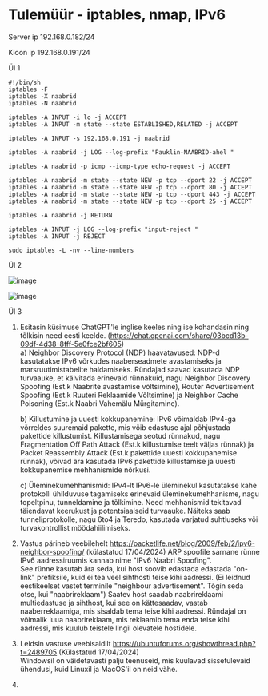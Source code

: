 # Tulemüür - iptables, nmap, IPv6  
Server ip 192.168.0.182/24

Kloon ip 192.168.0.191/24  

Ül 1
```
#!/bin/sh
iptables -F 
iptables -X naabrid
iptables -N naabrid

iptables -A INPUT -i lo -j ACCEPT
iptables -A INPUT -m state --state ESTABLISHED,RELATED -j ACCEPT

iptables -A INPUT -s 192.168.0.191 -j naabrid 

iptables -A naabrid -j LOG --log-prefix "Pauklin-NAABRID-ahel "

iptables -A naabrid -p icmp --icmp-type echo-request -j ACCEPT

iptables -A naabrid -m state --state NEW -p tcp --dport 22 -j ACCEPT
iptables -A naabrid -m state --state NEW -p tcp --dport 80 -j ACCEPT
iptables -A naabrid -m state --state NEW -p tcp --dport 443 -j ACCEPT
iptables -A naabrid -m state --state NEW -p tcp --dport 25 -j ACCEPT

iptables -A naabrid -j RETURN

iptables -A INPUT -j LOG --log-prefix "input-reject "
iptables -A INPUT -j REJECT

sudo iptables -L -nv --line-numbers
```

Ül 2  

![image](https://github.com/JuhanPauklin/AndmeturbePraktikumid/assets/90179916/d9c48b71-2728-4168-8691-c76597e0f1e3)

![image](https://github.com/JuhanPauklin/AndmeturbePraktikumid/assets/90179916/42e094d0-acff-4296-8ca1-13b8c2a1bff9)

Ül 3
1. Esitasin küsimuse ChatGPT'le inglise keeles ning ise kohandasin ning tõlkisin need eesti keelde. (https://chat.openai.com/share/03bcd13b-09df-4d38-8fff-5e0fce2bf605)  
    a) Neighbor Discovery Protocol (NDP) haavatavused: NDP-d kasutatakse IPv6 võrkudes naaberseadmete avastamiseks ja marsruutimistabelite haldamiseks. Ründajad saavad kasutada NDP turvaauke, et käivitada erinevaid rünnakuid, nagu Neighbor Discovery Spoofing (Est.k Naabrite avastamise võltsimine), Router Advertisement Spoofing (Est.k Ruuteri Reklaamide Võltsimine) ja Neighbor Cache Poisoning (Est.k Naabri Vahemälu Mürgitamine).

    b) Killustumine ja uuesti kokkupanemine: IPv6 võimaldab IPv4-ga võrreldes suuremaid pakette, mis võib edastuse ajal põhjustada pakettide killustumist. Killustamisega seotud rünnakud, nagu Fragmentation Off Path Attack (Est.k killustumise teelt väljas rünnak) ja Packet Reassembly Attack (Est.k pakettide uuesti kokkupanemise rünnak), võivad ära kasutada IPv6 pakettide killustamise ja uuesti kokkupanemise mehhanismide nõrkusi.

    c) Üleminekumehhanismid: IPv4-lt IPv6-le üleminekul kasutatakse kahe protokolli ühilduvuse tagamiseks erinevaid üleminekumehhanisme, nagu topeltpinu, tunneldamine ja tõlkimine. Need mehhanismid tekitavad täiendavat keerukust ja potentsiaalseid turvaauke. Näiteks saab tunneliprotokolle, nagu 6to4 ja Teredo, kasutada varjatud suhtluseks või turvakontrollist möödahiilimiseks.

2. Vastus pärineb veebilehelt https://packetlife.net/blog/2009/feb/2/ipv6-neighbor-spoofing/ (külastatud 17/04/2024)
ARP spoofile sarnane rünne IPv6 aadressiruumis kannab nime "IPv6 Naabri Spoofing".  
See rünne kasutab ära seda, kui host soovib edastada edastada "on-link" prefiksile, kuid ei tea veel sihthosti teise kihi aadressi.
(Ei leidnud eestikeelset vastet terminile "neighbour advertisement". Tõgin seda otse, kui "naabrireklaam")
Saatev host saadab naabrireklaami multiedastuse ja sihthost, kui see on kättesaadav, vastab naaberreklaamiga, mis sisaldab tema teise kihi aadressi.
Ründajal on võimalik luua naabrireklaam, mis reklaamib tema enda teise kihi aadressi, mis kuulub teistele lingil olevatele hostidele.

3. Leidsin vastuse veebisaidilt https://ubuntuforums.org/showthread.php?t=2489705 (Külastatud 17/04/2024)  
Windowsil on väidetavasti palju teenuseid, mis kuulavad sissetulevaid ühendusi, kuid Linuxil ja MacOS'il on neid vähe.

4. 
